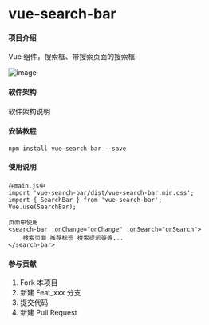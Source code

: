 # vue-search-bar

#### 项目介绍

Vue 组件，搜索框、带搜索页面的搜索框

![image](https://gitee.com/_pure/codes/dn4u2bw65zxemfklcao9i45/raw?blob_name=github-vue-search-bar.gif)

#### 软件架构

软件架构说明

#### 安装教程

    npm install vue-search-bar --save

#### 使用说明

    在main.js中
    import 'vue-search-bar/dist/vue-search-bar.min.css';
    import { SearchBar } from 'vue-search-bar';
    Vue.use(SearchBar);

    页面中使用
    <search-bar :onChange="onChange" :onSearch="onSearch">
        搜索页面 推荐标签 搜索提示等等...
    </search-bar>

#### 参与贡献

1. Fork 本项目
2. 新建 Feat_xxx 分支
3. 提交代码
4. 新建 Pull Request

